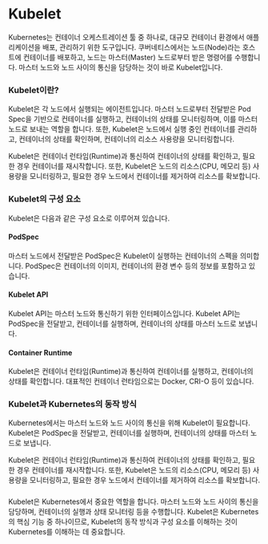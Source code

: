 # Kubelet

Kubernetes는 컨테이너 오케스트레이션 툴 중 하나로, 대규모 컨테이너 환경에서 애플리케이션을 배포, 관리하기 위한 도구입니다. 쿠버네티스에서는 노드(Node)라는 호스트에 컨테이너를 배포하고, 노드는 마스터(Master) 노드로부터 받은 명령어를 수행합니다. 마스터 노드와 노드 사이의 통신을 담당하는 것이 바로 Kubelet입니다.

### Kubelet이란?

Kubelet은 각 노드에서 실행되는 에이전트입니다. 마스터 노드로부터 전달받은 Pod Spec을 기반으로 컨테이너를 실행하고, 컨테이너의 상태를 모니터링하며, 이를 마스터 노드로 보내는 역할을 합니다. 또한, Kubelet은 노드에서 실행 중인 컨테이너를 관리하고, 컨테이너의 상태를 확인하며, 컨테이너의 리소스 사용량을 모니터링합니다.

Kubelet은 컨테이너 런타임(Runtime)과 통신하여 컨테이너의 상태를 확인하고, 필요한 경우 컨테이너를 재시작합니다. 또한, Kubelet은 노드의 리소스(CPU, 메모리 등) 사용량을 모니터링하고, 필요한 경우 노드에서 컨테이너를 제거하여 리소스를 확보합니다.

### Kubelet의 구성 요소

Kubelet은 다음과 같은 구성 요소로 이루어져 있습니다.

#### PodSpec

마스터 노드에서 전달받은 PodSpec은 Kubelet이 실행하는 컨테이너의 스펙을 의미합니다. PodSpec은 컨테이너의 이미지, 컨테이너의 환경 변수 등의 정보를 포함하고 있습니다.

#### Kubelet API

Kubelet API는 마스터 노드와 통신하기 위한 인터페이스입니다. Kubelet API는 PodSpec을 전달받고, 컨테이너를 실행하며, 컨테이너의 상태를 마스터 노드로 보냅니다.

#### Container Runtime

Kubelet은 컨테이너 런타임(Runtime)과 통신하여 컨테이너를 실행하고, 컨테이너의 상태를 확인합니다. 대표적인 컨테이너 런타임으로는 Docker, CRI-O 등이 있습니다.

### Kubelet과 Kubernetes의 동작 방식

Kubernetes에서는 마스터 노드와 노드 사이의 통신을 위해 Kubelet이 필요합니다. Kubelet은 PodSpec을 전달받고, 컨테이너를 실행하며, 컨테이너의 상태를 마스터 노드로 보냅니다.

Kubelet은 컨테이너 런타임(Runtime)과 통신하여 컨테이너의 상태를 확인하고, 필요한 경우 컨테이너를 재시작합니다. 또한, Kubelet은 노드의 리소스(CPU, 메모리 등) 사용량을 모니터링하고, 필요한 경우 노드에서 컨테이너를 제거하여 리소스를 확보합니다.

###

Kubelet은 Kubernetes에서 중요한 역할을 합니다. 마스터 노드와 노드 사이의 통신을 담당하며, 컨테이너의 실행과 상태 모니터링 등을 수행합니다. Kubelet은 Kubernetes의 핵심 기능 중 하나이므로, Kubelet의 동작 방식과 구성 요소를 이해하는 것이 Kubernetes를 이해하는 데 중요합니다.
